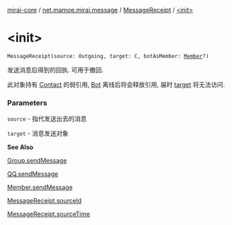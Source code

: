 [mirai-core](../../index.md) / [net.mamoe.mirai.message](../index.md) / [MessageReceipt](index.md) / [&lt;init&gt;](./-init-.md)

# &lt;init&gt;

`MessageReceipt(source: Outgoing, target: C, botAsMember: `[`Member`](../../net.mamoe.mirai.contact/-member/index.md)`?)`

发送消息后得到的回执. 可用于撤回.

此对象持有 [Contact](../../net.mamoe.mirai.contact/-contact/index.md) 的弱引用, [Bot](../../net.mamoe.mirai/-bot/index.md) 离线后将会释放引用, 届时 [target](target.md) 将无法访问.

### Parameters

`source` - 指代发送出去的消息

`target` - 消息发送对象

**See Also**

[Group.sendMessage](../../net.mamoe.mirai.contact/-group/send-message.md)

[QQ.sendMessage](../../net.mamoe.mirai.contact/-q-q/send-message.md)

[Member.sendMessage](../../net.mamoe.mirai.contact/-member/send-message.md)

[MessageReceipt.sourceId](../source-id.md)

[MessageReceipt.sourceTime](../source-time.md)

